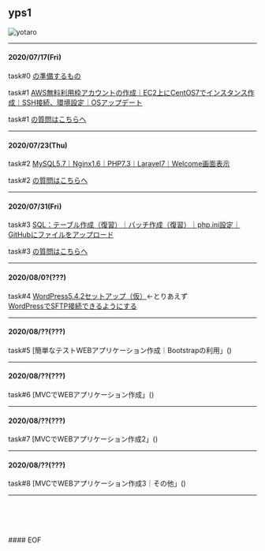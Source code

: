 ## yps1

![yotaro](https://user-images.githubusercontent.com/63440984/87960823-d3585f00-caef-11ea-8cb1-11b1a86448b8.png)

***

#### 2020/07/17(Fri)

task#0 [の準備するもの](https://github.com/yotaro-ok/yps/blob/master/task_0.md)

task#1 [AWS無料利用枠アカウントの作成｜EC2上にCentOS7でインスタンス作成｜SSH接続、環境設定｜OSアップデート](https://github.com/yotaro-ok/yps/blob/master/task_1.md)

task#1 [の質問はこちらへ](https://github.com/yotaro-ok/yps/issues/1)

***

#### 2020/07/23(Thu)

task#2 [MySQL5.7｜Nginx1.6｜PHP7.3｜Laravel7｜Welcome画面表示](https://github.com/yotaro-ok/yps/blob/master/task_2.md)

task#2 [の質問はこちらへ](https://github.com/yotaro-ok/yps/issues/3)

***

#### 2020/07/31(Fri)

task#3 [SQL：テーブル作成（復習）｜バッチ作成（復習）｜php.ini設定｜GitHubにファイルをアップロード](https://github.com/yotaro-ok/yps/blob/master/task_3.md)

task#3 [の質問はこちらへ](https://github.com/yotaro-ok/yps/issues/5)

***

#### 2020/08/0?(???)

task#4 [WordPress5.4.2セットアップ（仮）](https://qiita.com/noraworld/items/69e5032d161b1e05978d)←とりあえず
<br>
[WordPressでSFTP接続できるようにする](https://sachips.byeto.jp/wordpress/ssh_sftp_updater_support.html)

***

#### 2020/08/??(???)

task#5 [簡単なテストWEBアプリケーション作成｜Bootstrapの利用」()

***

#### 2020/08/??(???)

task#6 [MVCでWEBアプリケーション作成」()

***

#### 2020/08/??(???)

task#7 [MVCでWEBアプリケーション作成2」()

***

#### 2020/08/??(???)

task#8 [MVCでWEBアプリケーション作成3｜その他」()

***

<br>
<br>
<br>
<br>
#### EOF
